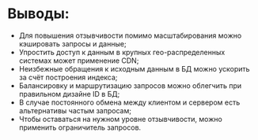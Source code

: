 # Выводы:
- Для повышения отзывчивости помимо масштабирования можно кэшировать запросы и данные;
- Упростить доступ к данным в крупных гео-распределенных системах может применение CDN;
- Неизбежные обращения к исходным данным в БД можно ускорить за счёт построения индекса;
- Балансировку и маршрутизацию запросов можно облегчить при правильном дизайне ID в БД;
- В случае постоянного обмена между клиентом и сервером есть альтернативы частым запросам;
- Чтобы оставаться на нужном уровне отзывчивости, можно применить ограничитель запросов.